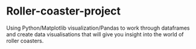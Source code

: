 # Roller-coaster-project
Using Python/Matplotlib visualization/Pandas to work through dataframes and create data visualisations that will give you insight into the world of roller coasters. 
